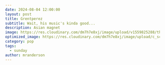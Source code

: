 ```yaml
---
date: 2024-08-04 12:00:00
layout: post
title: Grentperez
subtitle: Wait, his music's kinda good...
description: Asian magnet
image: https://res.cloudinary.com/dm7h7e8xj/image/upload/v1559825288/theme17_nlndhx.jpg
optimized_image: https://res.cloudinary.com/dm7h7e8xj/image/upload/c_scale,w_380/v1559825288/theme17_nlndhx.jpg
category: pop
tags:
  - sunday
author: mranderson
---
```


